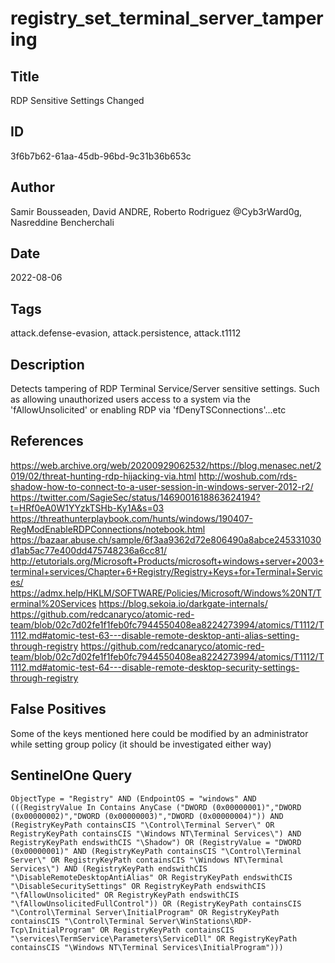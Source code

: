 # registry_set_terminal_server_tampering

## Title
RDP Sensitive Settings Changed

## ID
3f6b7b62-61aa-45db-96bd-9c31b36b653c

## Author
Samir Bousseaden, David ANDRE, Roberto Rodriguez @Cyb3rWard0g, Nasreddine Bencherchali

## Date
2022-08-06

## Tags
attack.defense-evasion, attack.persistence, attack.t1112

## Description
Detects tampering of RDP Terminal Service/Server sensitive settings.
 Such as allowing unauthorized users access to a system via the 'fAllowUnsolicited' or enabling RDP via 'fDenyTSConnections'...etc


## References
https://web.archive.org/web/20200929062532/https://blog.menasec.net/2019/02/threat-hunting-rdp-hijacking-via.html
http://woshub.com/rds-shadow-how-to-connect-to-a-user-session-in-windows-server-2012-r2/
https://twitter.com/SagieSec/status/1469001618863624194?t=HRf0eA0W1YYzkTSHb-Ky1A&s=03
https://threathunterplaybook.com/hunts/windows/190407-RegModEnableRDPConnections/notebook.html
https://bazaar.abuse.ch/sample/6f3aa9362d72e806490a8abce245331030d1ab5ac77e400dd475748236a6cc81/
http://etutorials.org/Microsoft+Products/microsoft+windows+server+2003+terminal+services/Chapter+6+Registry/Registry+Keys+for+Terminal+Services/
https://admx.help/HKLM/SOFTWARE/Policies/Microsoft/Windows%20NT/Terminal%20Services
https://blog.sekoia.io/darkgate-internals/
https://github.com/redcanaryco/atomic-red-team/blob/02c7d02fe1f1feb0fc7944550408ea8224273994/atomics/T1112/T1112.md#atomic-test-63---disable-remote-desktop-anti-alias-setting-through-registry
https://github.com/redcanaryco/atomic-red-team/blob/02c7d02fe1f1feb0fc7944550408ea8224273994/atomics/T1112/T1112.md#atomic-test-64---disable-remote-desktop-security-settings-through-registry

## False Positives
Some of the keys mentioned here could be modified by an administrator while setting group policy (it should be investigated either way)

## SentinelOne Query
```
ObjectType = "Registry" AND (EndpointOS = "windows" AND (((RegistryValue In Contains AnyCase ("DWORD (0x00000001)","DWORD (0x00000002)","DWORD (0x00000003)","DWORD (0x00000004)")) AND (RegistryKeyPath containsCIS "\Control\Terminal Server\" OR RegistryKeyPath containsCIS "\Windows NT\Terminal Services\") AND RegistryKeyPath endswithCIS "\Shadow") OR (RegistryValue = "DWORD (0x00000001)" AND (RegistryKeyPath containsCIS "\Control\Terminal Server\" OR RegistryKeyPath containsCIS "\Windows NT\Terminal Services\") AND (RegistryKeyPath endswithCIS "\DisableRemoteDesktopAntiAlias" OR RegistryKeyPath endswithCIS "\DisableSecuritySettings" OR RegistryKeyPath endswithCIS "\fAllowUnsolicited" OR RegistryKeyPath endswithCIS "\fAllowUnsolicitedFullControl")) OR (RegistryKeyPath containsCIS "\Control\Terminal Server\InitialProgram" OR RegistryKeyPath containsCIS "\Control\Terminal Server\WinStations\RDP-Tcp\InitialProgram" OR RegistryKeyPath containsCIS "\services\TermService\Parameters\ServiceDll" OR RegistryKeyPath containsCIS "\Windows NT\Terminal Services\InitialProgram")))

```